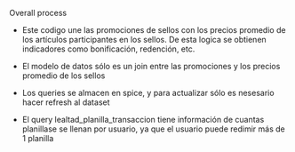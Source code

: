 Overall process

* Este codigo une las promociones de sellos con los precios promedio de los artículos participantes en los sellos.
De esta logica se obtienen indicadores como bonificación, redención, etc.

* El modelo de datos sólo es un join entre las promociones y los precios promedio de los sellos

* Los queries se almacen en spice, y para actualizar sólo es nesesario hacer refresh al dataset

* El query lealtad_planilla_transaccion tiene información de cuantas planillase se llenan por usuario, ya que el usuario puede redimir más de 1 planilla


